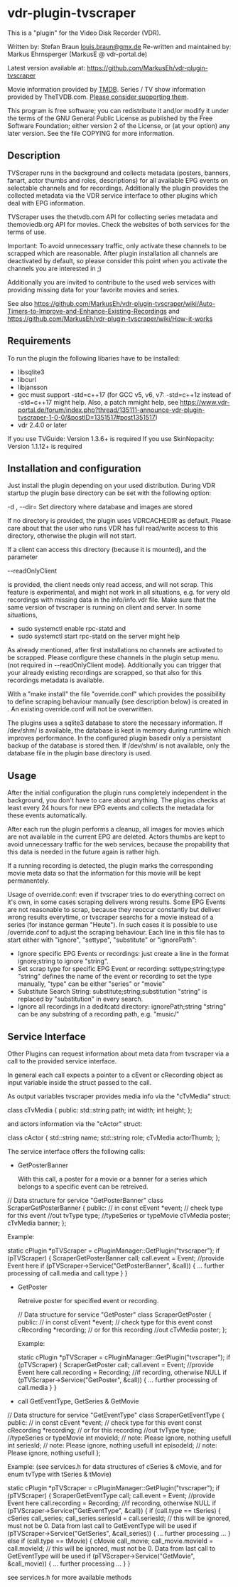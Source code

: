 # vdr-plugin-tvscraper

This is a "plugin" for the Video Disk Recorder (VDR).

Written by:                   Stefan Braun <louis.braun@gmx.de>
Re-written and maintained by: Markus Ehrnsperger (MarkusE @ vdr-portal.de)

Latest version available at:
https://github.com/MarkusEh/vdr-plugin-tvscraper

Movie information provided by [TMDB](https://www.themoviedb.org/).
Series / TV show information provided by TheTVDB.com. [Please consider supporting them](https://u10505776.ct.sendgrid.net/ls/click?upn=xMYYCP13hVd-2BZPpbVcMPHeLXfv-2BPRdIsKm2qSeirIHi7kH9am8IxD-2BavFbeqGqIXIcjH_INgc0CXRkIvGU-2BJ1W6HLAynNbR0UBoMb2tkpDdezO3QRj-2FQPQAMrtJKVcB0N7eSvbYpjQTDNOQBf2pb94uDgGr0-2BXyXFk7Oyfva30BASYCRLvtRQyi5eOCAbH8fon7UETlPydobeLA3Recu9OsXol8c7Ng4pDAsH6KsFF8CH7HQoVxivnpKrQW2v4ek7U-2BYlWmH31o9Koke3vq-2FDsQ0P-2BiKLECU3LgttsntUcN8fnUs-3D).

This program is free software; you can redistribute it and/or modify
it under the terms of the GNU General Public License as published by
the Free Software Foundation; either version 2 of the License, or
(at your option) any later version.
See the file COPYING for more information.

Description
-----------

TVScraper runs in the background and collects metadata (posters,
banners, fanart, actor thumbs and roles, descriptions) for all
available EPG events on selectable channels and for recordings.
Additionally the plugin provides the collected metadata via the VDR
service interface to other plugins which deal with EPG information.

TVScraper uses the thetvdb.com API for collecting series metadata and
themoviedb.org API for movies. Check the websites of both services for
the terms of use.

Important: To avoid unnecessary traffic, only activate these channels
to be scrapped which are reasonable. After plugin installation all
channels are deactivated by default, so please consider this point when
you activate the channels you are interested in ;)

Additionally you are invited to contribute to the used web services with
providing missing data for your favorite movies and series.

See also https://github.com/MarkusEh/vdr-plugin-tvscraper/wiki/Auto-Timers-to-Improve-and-Enhance-Existing-Recordings
and https://github.com/MarkusEh/vdr-plugin-tvscraper/wiki/How-it-works

Requirements
------------

To run the plugin the following libaries have to be installed:
- libsqlite3
- libcurl
- libjansson
- gcc must support -std=c++17  (for GCC v5, v6, v7: -std=c++1z instead of -std=c++17 might help. Also, a patch mmight help, see https://www.vdr-portal.de/forum/index.php?thread/135111-announce-vdr-plugin-tvscraper-1-0-0/&postID=1351517#post1351517)
- vdr 2.4.0 or later

If you use TVGuide: Version 1.3.6+ is required
If you use SkinNopacity: Version 1.1.12+ is required

Installation and configuration
------------------------------

Just install the plugin depending on your used distribution. During VDR
startup the plugin base directory can be set with the following option:

-d <CACHEDIR>, --dir=<CACHEDIR> Set directory where database and images
                                are stored

If no directory is provided, the plugin uses VDRCACHEDIR as default.
Please care about that the user who runs VDR has full read/write access
to this directory, otherwise the plugin will not start.

If a client can access this directory (because it is mounted), and the
parameter

--readOnlyClient

is provided, the client needs only read access, and will not scrap.
This feature is experimental, and might not work in all situations,
e.g. for very old recordings with missing data in the info/info.vdr file.
Make sure that the same version of tvscraper is running on client and server.
In some situations,
- sudo systemctl enable rpc-statd and
- sudo systemctl start rpc-statd
on the server might help

As already mentioned, after first installations no channels are activated
to be scrapped. Please configure these channels in the plugin setup menu.
(not required in --readOnlyClient mode).
Additionally you can trigger that your already existing recordings are
scrapped, so that also for this recordings metadata is available.

With a "make install" the file "override.conf" which provides the
possibility to define scraping behaviour manually (see description
below) is created in <PLGCFGDIR>. An existing override.conf will
not be overwritten.

The plugins uses a sqlite3 database to store the necessary information.
If /dev/shm/ is available, the database is kept in memory during runtime
which improves performance. In the configured plugin basedir only a
persistant backup of the database is stored then. If /dev/shm/ is not
available, only the database file in the plugin base directory is used.

Usage
-----

After the initial configuration the plugin runs completely independent in
the background, you don't have to care about anything. The plugins checks
at least every 24 hours for new EPG events and collects the metadata for
these events automatically.

After each run the plugin performs a cleanup, all images for movies which
are not available in the current EPG are deleted. Actors thumbs
are kept to avoid unnecessary traffic for the web services, because the
propability that this data is needed in the future again is rather high.

If a running recording is detected, the plugin marks the corresponding movie
meta data so that the information for this movie will be kept permanentely.

Usage of override.conf: even if tvscraper tries to do everything correct on
it's own, in some cases scraping delivers wrong results. Some EPG Events are
not reasonable to scrap, because they reoccur constantly but deliver wrong
results everytime, or tvscraper searchs for a movie instead of a series
(for instance german "Heute"). In such cases it is possible to use
<PLGCFGDIR>/override.conf to adjust the scraping behaviour. Each line in
this file has to start either with "ignore", "settype", "substitute" or
"ignorePath":

- Ignore specific EPG Events or recordings: just create a line in the format
  ignore;string
  to ignore "string".
- Set scrap type for specific EPG Event or recording:
  settype;string;type
  "string" defines the name of the event or recording to set the type manually,
  "type" can be either "series" or "movie"
- Substitute Search String:
  substitute;string;substitution
  "string" is replaced by "substitution" in every search.
- Ignore all recordings in a deditcatd directory:
  ignorePath;string
  "string" can be any substring of a recording path, e.g. "music/"

Service Interface
-----------------

Other Plugins can request information about meta data from tvscraper via
a call to the provided service interface.

In general each call expects a pointer to a cEvent or cRecording
object as input variable inside the struct passed to the call.

As output variables tvscraper provides media info via the "cTvMedia" struct:

class cTvMedia {
public:
    std::string path;
    int width;
    int height;
};


and actors information via the "cActor" struct:

class cActor {
    std::string name;
    std::string role;
    cTvMedia actorThumb;
};

The service interface offers the following calls:

- GetPosterBanner

  With this call, a poster for a movie or a banner for a series which belongs
  to a specific event can be retreived.

// Data structure for service "GetPosterBanner"
class ScraperGetPosterBanner {
public:
// in
    const cEvent *event;             // check type for this event
//out
    tvType type;                         //typeSeries or typeMovie
    cTvMedia poster;
    cTvMedia banner;
};


  Example:

  static cPlugin *pTVScraper = cPluginManager::GetPlugin("tvscraper");
  if (pTVScraper) {
    ScraperGetPosterBanner call;
    call.event = Event;			//provide Event here
    if (pTVScraper->Service("GetPosterBanner", &call)) {
    	... further processing of call.media and call.type
    }
  }

- GetPoster

  Retreive poster for specified event or recording.

  // Data structure for service "GetPoster"
class ScraperGetPoster {
public:
// in
    const cEvent *event;             // check type for this event
    const cRecording *recording;     // or for this recording
//out
    cTvMedia poster;
};

    Example:

    static cPlugin *pTVScraper = cPluginManager::GetPlugin("tvscraper");
    if (pTVScraper) {
      ScraperGetPoster call;
      call.event = Event;                 //provide Event here
      call.recording = Recording;         //if recording, otherwise NULL
      if (pTVScraper->Service("GetPoster", &call)) {
          ... further processing of call.media
      }
    }

- call GetEventType, GetSeries & GetMovie

// Data structure for service "GetEventType"
class ScraperGetEventType {
public:
// in
    const cEvent *event;             // check type for this event
    const cRecording *recording;     // or for this recording
//out
    tvType type;                         //typeSeries or typeMovie
    int movieId;   // note: Please ignore, nothing usefull
    int seriesId;  // note: Please ignore, nothing usefull
    int episodeId; // note: Please ignore, nothing usefull
};

Example: (see services.h for data structures of cSeries & cMovie, and for enum tvType with tSeries & tMovie)

  static cPlugin *pTVScraper = cPluginManager::GetPlugin("tvscraper");
  if (pTVScraper) {
    ScraperGetEventType call;
    call.event = Event;                 //provide Event here
    call.recording = Recording;         //if recording, otherwise NULL
    if (pTVScraper->Service("GetEventType", &call)) {
      if (call.type == tSeries) {
        cSeries call_series;
        call_series.seriesId = call.seriesId; // this will be ignored, must not be 0. Data from last call to GetEventType will be used
        if (pTVScraper->Service("GetSeries", &call_series)) {
        ... further processing ...
      } else if (call.type == tMovie) {
        cMovie call_movie;
        call_movie.movieId = call.movieId; // this will be ignored, must not be 0. Data from last call to GetEventType will be used
        if (pTVScraper->Service("GetMovie", &call_movie)) {
        ... further processing ...
      }
    }

see services.h for more available methods
